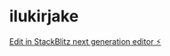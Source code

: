 # ilukirjake

[Edit in StackBlitz next generation editor ⚡️](https://stackblitz.com/~/github.com/kvartiil/ilukirjake)